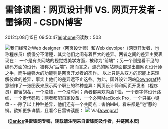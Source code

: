 
# 雷锋读图：网页设计师 VS. 网页开发者 - 雷锋网 - CSDN博客


2012年08月15日 09:50:47[leiphone](https://me.csdn.net/leiphone)阅读数：503


![](http://www.leiphone.com/wp-content/uploads/2012/08/vs.jpg)我们经常对Web
 designer（网页设计师）和Web devolper（网页开发者，也称程序员）傻傻分不清楚，其实他们之间有着巨大的差异。两者之间的差异主要表现在： 一个是有关网站的视觉或美学方面，被称为“前端”；另一个则是看不见的编码方面的设计，被称为“后端“。简而言之，漂亮的网站界面都是出自网页设计师之手，而牛逼强大的功能则是网页开发者的杰作。
以上只是从双方的职能上来理解彼此的差异，事实上他们的差异远不止这些。为此，国外设计网站[Downgraf](http://www.downgraf.com/)特意制作了一张图表来展示两个职业的种种差异：网页设计师和网页开发者（程序员）都留胡茬，一个没钱，一个没时间；两者都喜欢内涵T恤，一个走字体设计路线，一个走代码风；两者都配自家设备，一个必带MacBook
 Pro，一个只挑小键盘⋯⋯除了以上种种差异，他们还有一个共同点：害怕MM，看来都是“宅”惹的祸。欲知更多详情，且看今日雷锋读图：
![](http://www.leiphone.com/wp-content/uploads/2012/08/WEBdesignerVSdeveloper2.jpg)
Via[Downgraf]()

**（****[Danice](http://www.leiphone.com/author/danice)****供****雷锋网****专稿，转载请注明来自雷锋网及作者，并链回本页)**

